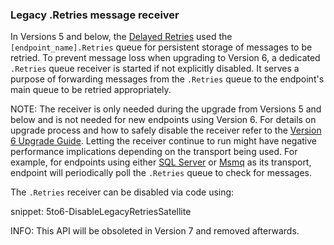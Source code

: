 ### Legacy .Retries message receiver

In Versions 5 and below, the [Delayed Retries](/nservicebus/recoverability/#delayed-retries) used the `[endpoint_name].Retries` queue for persistent storage of messages to be retried. To prevent message loss when upgrading to Version 6, a dedicated `.Retries` queue receiver is started if not explicitly disabled. It serves a purpose of forwarding messages from the `.Retries` queue to the endpoint's main queue to be retried appropriately.

NOTE: The receiver is only needed during the upgrade from Versions 5 and below and is not needed for new endpoints using Version 6. For details on upgrade process and how to safely disable the receiver refer to the [Version 6 Upgrade Guide](/nservicebus/upgrades/5to6/recoverability.md#legacy-retries-queue). 
Letting the receiver continue to run might have negative performance implications depending on the transport being used. For example, for endpoints using either [SQL Server](/nservicebus/sqlserver/) or [Msmq](/nservicebus/msmq/) as its transport, endpoint will periodically poll the `.Retries` queue to check for messages.

The `.Retries` receiver can be disabled via code using:

snippet: 5to6-DisableLegacyRetriesSatellite

INFO: This API will be obsoleted in Version 7 and removed afterwards.
